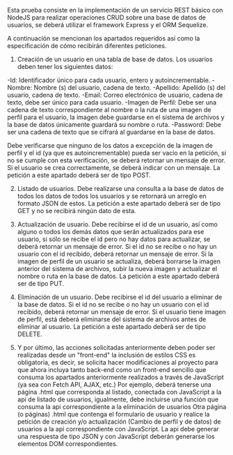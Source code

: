 Esta prueba consiste en la implementación de un servicio REST básico con NodeJS para realizar operaciones CRUD sobre una base de datos de usuarios, se deberá utilizar el framework Express y el ORM Sequelize.

A continuación se mencionan los apartados requeridos así como la especificación de cómo recibirán diferentes peticiones.

1. Creación de un usuario en una tabla de base de datos. Los usuarios deben tener los siguientes datos:

-Id: Identificador único para cada usuario, entero y autoincrementable.
-Nombre: Nombre (s) del usuario, cadena de texto.
-Apellido: Apellido (s) del usuario, cadena de texto.
-Email: Correo electrónico de usuario, cadena de texto, debe ser único para cada usuario.
-Imagen de Perfil: Debe ser una cadena de texto correspondiente al nombre o la ruta de una imagen de perfil para el usuario, la imagen debe guardarse en el sistema de archivos y la base de datos únicamente guardará su nombre o ruta.
-Password: Debe ser una cadena de texto que se cifrará al guardarse en la base de datos.

Debe verificarse que ninguno de los datos a excepción de la imagen de perfil y el id (ya que es autoincrementable) pueda ser vacío en la petición, si no se cumple con esta verificación, se deberá retornar un mensaje de error. Si el usuario se crea correctamente, se deberá indicar con un mensaje. La petición a este apartado deberá ser de tipo POST.

2. Listado de usuarios. Debe realizarse una consulta a la base de datos de todos los datos de todos los usuarios y se retornará un arreglo en formato JSON de estos. La petición a este apartado deberá ser de tipo GET y no se recibirá ningún dato de esta.

3. Actualización de usuario. Debe recibirse el id de un usuario, así como alguno o todos los demás datos que serán actualizados para ese usuario, si sólo se recibe el id pero no hay datos para actualizar, se deberá retornar un mensaje de error. Si el id no se recibe o no hay un usuario con el id recibido, deberá retornar un mensaje de error. Si la imagen de perfil de un usuario se actualiza, deberá borrarse la imagen anterior del sistema de archivos, subir la nueva imagen y actualizar el nombre o ruta en la base de datos. La petición a este apartado deberá ser de tipo PUT.

4. Eliminación de un usuario. Debe recibirse el id del usuario a eliminar de la base de datos. Si el id no se recibe o no hay un usuario con el id recibido, deberá retornar un mensaje de error. Si el usuario tiene imagen de perfil, está deberá eliminarse del sistema de archivos antes de eliminar al usuario. La petición a este apartado deberá ser de tipo DELETE.

5. Y por último, las acciones solicitadas anteriormente deben poder ser realizadas desde un "front-end" la inclusión de estilos CSS es obligatoria, es decir, se solicita hacer modificaciones al proyecto para que ahora incluya tanto back-end como un front-end sencillo que consuma los apartados anteriormente realizados a través de JavaScript (ya sea con Fetch API, AJAX, etc.)
   Por ejemplo, deberá tenerse una página .html que corresponda al listado, conectada con JavaScript a la api de listado de usuarios, igualmente, debe incluirse una función que consuma la api correspondiente a la eliminación de usuarios
   Otra página (o páginas) .html que contenga el formulario de usuario y realice la petición de creación y/o actualización (Cambio de perfil y de datos) de usuarios a la api correspondiente con JavaScript. La api debe generar una respuesta de tipo JSON y con JavaScript deberán generarse los elementos DOM correspondientes.
